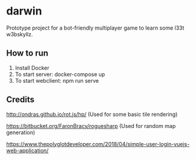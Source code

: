 # darwin

Prototype project for a bot-friendly multiplayer game to learn some l33t w3bskyllz.

## How to run
1. Install Docker
2. To start server: docker-compose up
3. To start webclient: npm run serve


## Credits
http://ondras.github.io/rot.js/hp/ (Used for some basic tile rendering)

https://bitbucket.org/FaronBracy/roguesharp (Used for random map generation)

https://www.thepolyglotdeveloper.com/2018/04/simple-user-login-vuejs-web-application/
